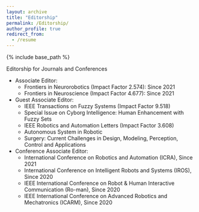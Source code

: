 ```yaml
---
layout: archive
title: "Editorship"
permalink: /Editorship/
author_profile: true
redirect_from:
  - /resume
---
```


{% include base_path %}



Editorship for Journals and Conferences
* Associate Editor:
    * Frontiers in Neurorobotics (Impact Factor 2.574): Since 2021
    * Frontiers in Neuroscience (Impact Factor 4.677): Since 2021
* Guest Associate Editor:
    * IEEE Transactions on Fuzzy Systems (Impact Factor 9.518)
    * Special Issue on Cyborg Intelligence: Human Enhancement with Fuzzy Sets
    * IEEE Robotics and Automation Letters (Impact Factor 3.608)
    * Autonomous System in Robotic
    * Surgery: Current Challenges in Design, Modeling, Perception, Control and Applications
* Conference Associate Editor:
    *  International Conference on Robotics and Automation (ICRA), Since 2021
    *  International Conference on Intelligent Robots and Systems (IROS), Since 2020
    *  IEEE International Conference on Robot & Human Interactive Communication (Ro-man), Since 2020
    *  IEEE International Conference on Advanced Robotics and Mechatronics (ICARM), Since 2020
